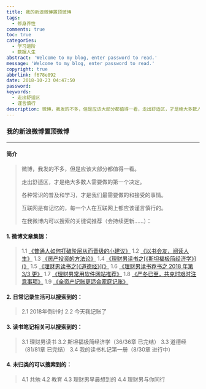 ```yaml
---
title: 我的新浪微博置顶微博
tags:
  - 修身养性
comments: true
toc: true
categories:
  - 学习进阶
  - 数据人生
abstract: 'Welcome to my blog, enter password to read.'
message: 'Welcome to my blog, enter password to read.'
copyright: true
abbrlink: f678e892
date: 2018-10-23 04:47:50
password:
keywords:
  - 走出舒适区
  - 谨言慎行
description: 微博，我发的不多，但是应该大部分都值得一看，走出舒适区，才是绝大多数人需要做的第一个决定。各种常识的普及和学习，才是我们最需要做的和接受的事情。
---
```

<script type="text/javascript" src="/js/src/bai.js"></script>

### 我的新浪微博置顶微博

---
#### 简介
> 微博，我发的不多，但是应该大部分都值得一看。
>
> 走出舒适区，才是绝大多数人需要做的第一个决定。
>
> 各种常识的普及和学习，才是我们最需要做的和接受的事情。
>
> 互联网是有记忆的，每一个人在互联网上都应该谨言慎行的。
>
> 在我微博内可以搜索的关键词推荐（会持续更新……）：

#### 1. 微博文章集锦：
> 1.1 [《普通人如何打破阶层从而晋级的小建议》](https://weibo.com/ttarticle/p/show?id=2309404288847407132725&mod=zwenzhang)
> 1.2 [《以书会友，阅读人生》](https://weibo.com/ttarticle/p/show?id=2309404289286999520072&mod=zwenzhang)
> 1.3 [《房产投资的方法论》](https://weibo.com/ttarticle/p/show?id=2309404289283958695311&mod=zwenzhang)
> 1.4 [《理财男读书之[《斯坦福极简经济学》](》](https://weibo.com/ttarticle/p/show?id=2309404289113443452068&mod=zwenzhang)
> 1.5 [《理财男读书之[《道德经》](》](https://weibo.com/ttarticle/p/show?id=2309404289113326010132&mod=zwenzhang)
> 1.6 [《理财男读书荐书之 2018 年第 3/3 更》](https://weibo.com/ttarticle/p/show?id=2309404288882580527615&mod=zwenzhang)
> 1.7 [《理财男常用软件网站推荐》](https://weibo.com/ttarticle/p/show?id=2309404288854831062606&mod=zwenzhang)
> 1.8 [《严冬已至，共克时艰时注意事项》](https://weibo.com/ttarticle/p/show?id=2309404288852347995829&mod=zwenzhang)
> 1.9 [《全资产记账更适合家庭记账》](https://weibo.com/ttarticle/p/show?id=2309404288850116616996&mod=zwenzhang)

#### 2. 日常记录生活可以搜索到的：
> 2.1 2018年倒计时
> 2.2 今天我记账了

#### 3. 读书笔记相关可以搜索到的：
> 3.1 理财男读书
> 3.2 斯坦福极简经济学（36/36章 已完结）
> 3.3 道德经（81/81章 已完结）
> 3.4 我的读书札记第一册（8/30章 进行中）

#### 4. 未归类的可以搜索到的：
> 4.1 共勉
> 4.2 教育
> 4.3 理财男早晨想到的
> 4.4 理财男与你同行
